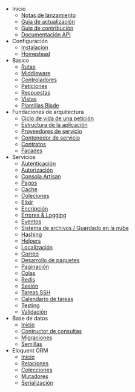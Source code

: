 - Inicio
    - [Notas de lanzamiento](/{{version}}/releases)
    - [Guia de actualización](/{{version}}/upgrade)
    - [Guia de contribución](/{{version}}/contributions)
    - [Documentación API](http://laravel.com/api/{{version}}/)
- Configuración
    - [Instalación](/{{version}}/installation)
    - [Homestead](/{{version}}/homestead)
- Basico
    - [Rutas](/{{version}}/routing)
    - [Middleware](/{{version}}/middleware)
    - [Controladores](/{{version}}/controllers)
    - [Peticiones](/{{version}}/requests)
    - [Respuestas](/{{version}}/responses)
    - [Vistas](/{{version}}/views)
    - [Plantillas Blade](/{{version}}/blade)
- Fundaciones de arquitectura
    - [Ciclo de vida de una petición](/{{version}}/lifecycle)
    - [Estructura de la aplicación](/{{version}}/structure)
    - [Proveedores de servicio](/{{version}}/providers)
    - [Contenedor de servicio](/{{version}}/container)
    - [Contratos](/{{version}}/contracts)
    - [Facades](/{{version}}/facades)
- Servicios
    - [Autenticación](/{{version}}/authentication)
    - [Autorización](/{{version}}/authorization)
    - [Consola Artisan](/{{version}}/artisan)
    - [Pagos](/{{version}}/billing)
    - [Cache](/{{version}}/cache)
    - [Coleciones](/{{version}}/collections)
    - [Elixir](/{{version}}/elixir)
    - [Encripción](/{{version}}/encryption)
    - [Errores & Logging](/{{version}}/errors)
    - [Eventos](/{{version}}/events)
    - [Sistema de archivos / Guardado en la nube](/{{version}}/filesystem)
    - [Hashing](/{{version}}/hashing)
    - [Helpers](/{{version}}/helpers)
    - [Localización](/{{version}}/localization)
    - [Correo](/{{version}}/mail)
    - [Desarrollo de paquetes](/{{version}}/packages)
    - [Paginación](/{{version}}/pagination)
    - [Colas](/{{version}}/queues)
    - [Redis](/{{version}}/redis)
    - [Sesión](/{{version}}/session)
    - [Tareas SSH](/{{version}}/envoy)
    - [Calendario de tareas](/{{version}}/scheduling)
    - [Testing](/{{version}}/testing)
    - [Validación](/{{version}}/validation)
- Base de datos
    - [Inicio](/{{version}}/database)
    - [Contructor de consultas](/{{version}}/queries)
    - [Migraciones](/{{version}}/migrations)
    - [Semillas](/{{version}}/seeding)
- Eloquent ORM
    - [Inicio](/{{version}}/eloquent)
    - [Relaciones](/{{version}}/eloquent-relationships)
    - [Colecciones](/{{version}}/eloquent-collections)
    - [Mutadores](/{{version}}/eloquent-mutators)
    - [Serialización](/{{version}}/eloquent-serialization)
